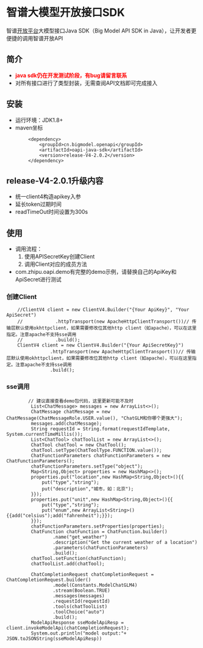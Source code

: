 # 智谱大模型开放接口SDK

智谱[开放平台](http://open.bigmodel.cn/howuse/platformintroduced)大模型接口Java SDK（Big Model API SDK in
Java），让开发者更便捷的调用智谱开放API

## 简介
- <font color="red">**java sdk仍在开发测试阶段，有bug请留言联系**</font>
- 对所有接口进行了类型封装，无需查阅API文档即可完成接入

## 安装

- 运行环境：JDK1.8+
- maven坐标
```
        <dependency>
            <groupId>cn.bigmodel.openapi</groupId>
            <artifactId>oapi-java-sdk</artifactId>
            <version>release-V4-2.0.2</version>
        </dependency>
```

## release-V4-2.0.1升级内容
- 统一client4构造apikey入参
- 延长token过期时间
- readTimeOut时间设置为300s

## 使用
- 调用流程：
    1. 使用APISecretKey创建Client
    2. 调用Client对应的成员方法
- com.zhipu.oapi.demo有完整的demo示例，请替换自己的ApiKey和ApiSecret进行测试

### 创建Client

```
    //ClientV4 client = new ClientV4.Builder("{Your ApiKey}", "Your ApiSecret")
    //            .httpTransport(new ApacheHttpClientTransport())// 传输层默认使用okhttpclient，如果需要修改位其他http client（如apache），可以在这里指定。注意apache不支持sse调用
    //            .build();
    ClientV4 client = new ClientV4.Builder("{Your ApiSecretKey}")
                .httpTransport(new ApacheHttpClientTransport())// 传输层默认使用okhttpclient，如果需要修改位其他http client（如apache），可以在这里指定。注意apache不支持sse调用
                .build();       
```

### sse调用
```
        // 建议直接查看demo包代码，这里更新可能不及时
         List<ChatMessage> messages = new ArrayList<>();
         ChatMessage chatMessage = new ChatMessage(ChatMessageRole.USER.value(), "ChatGLM和你哪个更强大");
         messages.add(chatMessage);
         String requestId = String.format(requestIdTemplate, System.currentTimeMillis());
         List<ChatTool> chatToolList = new ArrayList<>();
         ChatTool chatTool = new ChatTool();
         chatTool.setType(ChatToolType.FUNCTION.value());
         ChatFunctionParameters chatFunctionParameters = new ChatFunctionParameters();
         chatFunctionParameters.setType("object");
         Map<String,Object> properties = new HashMap<>();
         properties.put("location",new HashMap<String,Object>(){{
             put("type","string");
             put("description","城市，如：北京");
         }});
         properties.put("unit",new HashMap<String,Object>(){{
             put("type","string");
             put("enum",new ArrayList<String>(){{add("celsius");add("fahrenheit");}});
         }});
         chatFunctionParameters.setProperties(properties);
         ChatFunction chatFunction = ChatFunction.builder()
                 .name("get_weather")
                 .description("Get the current weather of a location")
                 .parameters(chatFunctionParameters)
                 .build();
         chatTool.setFunction(chatFunction);
         chatToolList.add(chatTool);

         ChatCompletionRequest chatCompletionRequest = ChatCompletionRequest.builder()
                 .model(Constants.ModelChatGLM4)
                 .stream(Boolean.TRUE)
                 .messages(messages)
                 .requestId(requestId)
                 .tools(chatToolList)
                 .toolChoice("auto")
                 .build();
         ModelApiResponse sseModelApiResp = client.invokeModelApi(chatCompletionRequest);
         System.out.println("model output:"+ JSON.toJSONString(sseModelApiResp))
```
